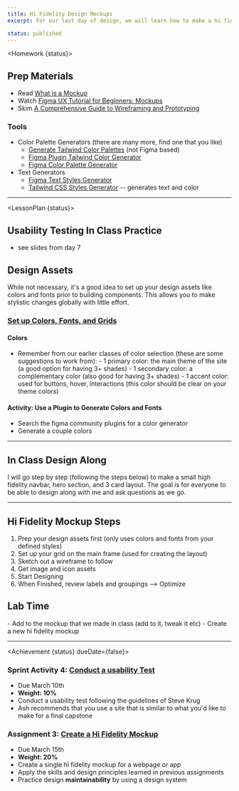 ```yaml
---
title: Hi Fidelity Design Mockups
excerpt: For our last day of design, we will learn how to make a hi fidelity mockup of a web page. We will make use of figma components, design systems, frames and grids, image imports, and vector editing.

status: published
---
```


<script>
	import Homework from "$lib/components/Homework.svelte";
	import LessonPlan from "$lib/components/LessonPlan.svelte";
	import Achievement from "$lib/components/Achievement.svelte";
</script>

<Homework {status}>

<h2> Prep Materials</h2>

- Read [What is a Mockup](https://www.uxpin.com/studio/blog/what-is-a-mockup-the-final-layer-of-ui-design/#:~:text=A%20UI%20mockup%20is%20a,no%20functionality%2Dlike%20a%20screenshot.)
- Watch [Figma UX Tutorial for Beginners: Mockups](https://youtu.be/oZAKb_gs2Uo?si=jBiuewtU5jS-5GJJ)
- Skim [A Comprehensive Guide to Wireframing and Prototyping](https://www.smashingmagazine.com/2018/03/guide-wireframing-prototyping/)

### Tools

- Color Palette Generators (there are many more, find one that you like)
  - [Generate Tailwind Color Palettes](https://uicolors.app/create) (not Figma based)
  - [Figma Plugin Tailwind Color Generator](https://www.figma.com/community/plugin/1242548152689430610/Tailwind-CSS-Color-Generator)
  - [Figma Color Palette Generator](https://www.figma.com/community/plugin/1113856043179009368/Color-Palette-Generator)
- Text Generators
  - [Figma Text Styles Generator](https://www.figma.com/community/plugin/759472336242530542/Text-Styles-Generator)
  - [Tailwind CSS Styles Generator](https://www.figma.com/community/plugin/1167391871470238568/Tailwind-CSS-Styles-Generator) -- generates text and color

---

</Homework>

<LessonPlan {status}>

<h2>Usability Testing In Class Practice</h2>

- see slides from day 7

<h2>Design Assets</h2>

While not necessary, it's a good idea to set up your design assets like colors and fonts prior to building components. This allows you to make stylistic changes globally with little effort.

### [Set up Colors, Fonts, and Grids](https://help.figma.com/hc/en-us/articles/360038746534-Create-color-text-effect-and-layout-grid-styles)

#### Colors

- Remember from our earlier classes of color selection (these are some suggestions to work from): - 1 primary color: the main theme of the site (a good option for having 3+ shades) - 1 secondary color: a complementary color (also good for having 3+ shades) - 1 accent color: used for buttons, hover, interactions (this color should be clear on your theme colors)

#### Activity: Use a Plugin to Generate Colors and Fonts

- Search the figma community plugins for a color generator
- Generate a couple colors

---

<h2>In Class Design Along</h2>

I will go step by step (following the steps below) to make a small high fidelity navbar, hero section, and 3 card layout. The goal is for everyone to be able to design along with me and ask questions as we go.

---

<h2>Hi Fidelity Mockup Steps</h2>

1. Prep your design assets first (only uses colors and fonts from your defined styles)
2. Set up your grid on the main frame (used for creating the layout)
3. Sketch out a wireframe to follow
4. Get image and icon assets
5. Start Designing
6. When Finished, review labels and groupings --> Optimize


<h2>Lab Time</h2>
- Add to the mockup that we made in class (add to it, tweak it etc)
- Create a new hi fidelity mockup

---

</LessonPlan>

<Achievement {status} dueDate={false}>

### Sprint Activity 4: [Conduct a usability Test](/courses/dsgn-270/assessments/sprint-activity-4)
- Due March 10th
- **Weight: 10%**
- Conduct a usability test following the guidelines of Steve Krug
- Ash recommends that you use a site that is similar to what you'd like to make for a final capstone

### Assignment 3: [Create a Hi Fidelity Mockup](/courses/dsgn-270/assessments/assignment-3)
- Due March 15th
- **Weight: 20%**
- Create a single hi fidelity mockup for a webpage or app
- Apply the skills and design principles learned in previous assignments
- Practice design **maintainability** by using a design system

</Achievement>
